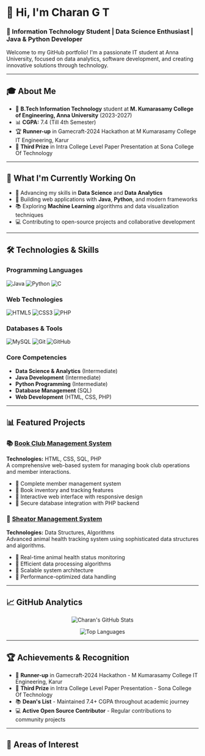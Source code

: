 # 👋 Hi, I'm Charan G T

### 🚀 Information Technology Student | Data Science Enthusiast | Java & Python Developer

Welcome to my GitHub portfolio! I'm a passionate IT student at Anna University, focused on data analytics, software development, and creating innovative solutions through technology.

---

## 🎓 About Me

- 🎯 **B.Tech Information Technology** student at **M. Kumarasamy College of Engineering, Anna University** (2023-2027)
- 📊 **CGPA:** 7.4 (Till 4th Semester)
- 🏆 **Runner-up** in Gamecraft-2024 Hackathon at M Kumarasamy College IT Engineering, Karur
- 🥉 **Third Prize** in Intra College Level Paper Presentation at Sona College Of Technology

---

## 🔭 What I'm Currently Working On

- 🌱 Advancing my skills in **Data Science** and **Data Analytics**
- 🎯 Building web applications with **Java**, **Python**, and modern frameworks
- 📚 Exploring **Machine Learning** algorithms and data visualization techniques
- 💻 Contributing to open-source projects and collaborative development

---

## 🛠️ Technologies & Skills

### Programming Languages
![Java](https://img.shields.io/badge/Java-ED8B00?style=for-the-badge&logo=java&logoColor=white)
![Python](https://img.shields.io/badge/Python-3776AB?style=for-the-badge&logo=python&logoColor=white)
![C](https://img.shields.io/badge/C-00599C?style=for-the-badge&logo=c&logoColor=white)

### Web Technologies
![HTML5](https://img.shields.io/badge/HTML5-E34F26?style=for-the-badge&logo=html5&logoColor=white)
![CSS3](https://img.shields.io/badge/CSS3-1572B6?style=for-the-badge&logo=css3&logoColor=white)
![PHP](https://img.shields.io/badge/PHP-777BB4?style=for-the-badge&logo=php&logoColor=white)

### Databases & Tools
![MySQL](https://img.shields.io/badge/MySQL-00000F?style=for-the-badge&logo=mysql&logoColor=white)
![Git](https://img.shields.io/badge/Git-F05032?style=for-the-badge&logo=git&logoColor=white)
![GitHub](https://img.shields.io/badge/GitHub-100000?style=for-the-badge&logo=github&logoColor=white)

### Core Competencies
- **Data Science & Analytics** (Intermediate)
- **Java Development** (Intermediate)
- **Python Programming** (Intermediate)
- **Database Management** (SQL)
- **Web Development** (HTML, CSS, PHP)

---

## 📊 Featured Projects

### 📚 [Book Club Management System](https://github.com/Charan1814-gt/book-club-management)
**Technologies:** HTML, CSS, SQL, PHP  
A comprehensive web-based system for managing book club operations and member interactions.
- 🔹 Complete member management system
- 🔹 Book inventory and tracking features
- 🔹 Interactive web interface with responsive design
- 🔹 Secure database integration with PHP backend

### 🐾 [Sheator Management System](https://github.com/Charan1814-gt/sheator-management)
**Technologies:** Data Structures, Algorithms  
Advanced animal health tracking system using sophisticated data structures and algorithms.
- 🔹 Real-time animal health status monitoring
- 🔹 Efficient data processing algorithms
- 🔹 Scalable system architecture
- 🔹 Performance-optimized data handling

---

## 📈 GitHub Analytics

<div align="center">
  
![Charan's GitHub Stats](https://github-readme-stats.vercel.app/api?username=Charan1814-gt&show_icons=true&theme=dark&hide_border=true)

![Top Languages](https://github-readme-stats.vercel.app/api/top-langs/?username=Charan1814-gt&layout=compact&theme=dark&hide_border=true)

</div>

---

## 🏆 Achievements & Recognition

- 🥈 **Runner-up** in Gamecraft-2024 Hackathon - M Kumarasamy College IT Engineering, Karur
- 🥉 **Third Prize** in Intra College Level Paper Presentation - Sona College Of Technology
- 📚 **Dean's List** - Maintained 7.4+ CGPA throughout academic journey
- 💻 **Active Open Source Contributor** - Regular contributions to community projects

---

## 🎯 Areas of Interest

